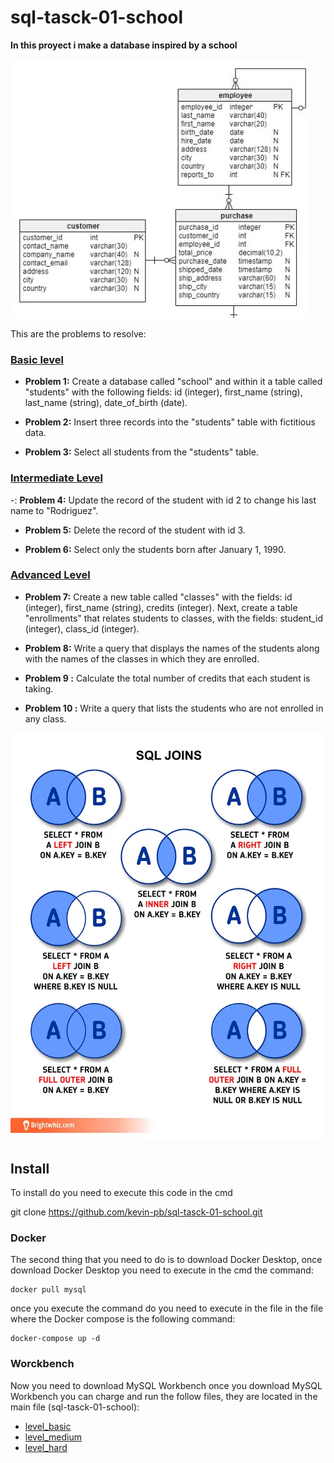 # sql-tasck-01-school 

**In this proyect i make a database inspired by a school**

![model-er](./rsc/model-er.jpg)


This are the problems to resolve:

### [Basic level](./src/level_basic.sql)

- **Problem 1:**
Create a database called "school" and within it a table called "students" with the following fields: id (integer), first_name (string), last_name (string), date_of_birth (date).

-  **Problem 2:**
Insert three records into the "students" table with fictitious data.

- **Problem 3:**
Select all students from the "students" table.

### [Intermediate Level](./src/level_medium.sql)

-: **Problem 4:**
Update the record of the student with id 2 to change his last name to "Rodriguez".

- **Problem 5:**
Delete the record of the student with id 3.

- **Problem 6:**
Select only the students born after January 1, 1990.

### [Advanced Level](./src/level_hard.sql)

- **Problem 7:**
Create a new table called "classes" with the fields: id (integer), first_name (string), credits (integer). Next, create a table "enrollments" that relates students to classes, with the fields: student_id (integer), class_id (integer).

- **Problem 8:**
Write a query that displays the names of the students along with the names of the classes in which they are enrolled.

- **Problem 9 :**
Calculate the total number of credits that each student is taking.

- **Problem 10 :**
Write a query that lists the students who are not enrolled in any class.

![join-model](./rsc/joins-model.webp)

## Install 
To install do you need to execute this code in the cmd

git clone https://github.com/kevin-pb/sql-tasck-01-school.git

### Docker

The second thing that you need to do is to download Docker Desktop, once download Docker Desktop you need to execute in the cmd the command:

```
docker pull mysql
```

once you execute the command do you need to execute in the file in the file where the Docker compose is the following command:

```
docker-compose up -d 
```


### Worckbench

Now you need to download MySQL Workbench once you download MySQL Workbench you can charge and run the follow files, they are located in the main file (sql-tasck-01-school):

- [level_basic](./src/level_basic.sql)
- [level_medium](./src/level_medium.sql)
- [level_hard](./src/level_hard.sql) 

